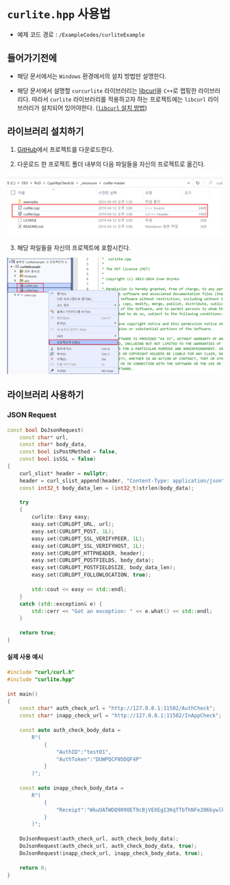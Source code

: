# `curlite.hpp` 사용법

- 예제 코드 경로 : `/ExampleCodes/curliteExample`

## 들어가기전에

- 해당 문서에서는 `Windows` 환경에서의 설치 방법만 설명한다.

- 해당 문서에서 설명할 `curcurlite` 라이브러리는 [libcurl](https://github.com/curl/curl)을 `C++`로 랩핑한 라이브러리다. 따라서 `curlite` 라이브러리를 적용하고자 하는 프로젝트에는 `libcurl` 라이브러리가 설치되어 있어야한다. ([`libcurl` 설치 방법](~/Manuals/libcurl.md))

## 라이브러리 설치하기

1. [GitHub](https://github.com/grynko/curlite)에서 프로젝트를 다운로드한다.

2. 다운로드 한 프로젝트 폴더 내부의 다음 파일들을 자신의 프로젝트로 옮긴다.

![install_02_01](../Images/curlite/install_02.png)

3. 해당 파일들을 자신의 프로젝트에 포함시킨다.

![install_03](../Images/curlite/install_03.png)

## 라이브러리 사용하기

### JSON Request
```cpp
const bool DoJsonRequest(
	const char* url, 
	const char* body_data, 
	const bool isPostMethod = false,
	const bool isSSL = false)
{
	curl_slist* header = nullptr;
	header = curl_slist_append(header, "Content-Type: application/json");
	const int32_t body_data_len = (int32_t)strlen(body_data);

	try
	{
		curlite::Easy easy;
		easy.set(CURLOPT_URL, url);
		easy.set(CURLOPT_POST, 1L);
		easy.set(CURLOPT_SSL_VERIFYPEER, 1L);
		easy.set(CURLOPT_SSL_VERIFYHOST, 1L);
		easy.set(CURLOPT_HTTPHEADER, header);
		easy.set(CURLOPT_POSTFIELDS, body_data);
		easy.set(CURLOPT_POSTFIELDSIZE, body_data_len);
		easy.set(CURLOPT_FOLLOWLOCATION, true);

		std::cout << easy << std::endl;
	}
	catch (std::exception& e) {
		std::cerr << "Got an exception: " << e.what() << std::endl;
	}

	return true;
}
```

#### 실제 사용 예시
```cpp
#include "curl/curl.h"
#include "curlite.hpp"

int main()
{
	const char* auth_check_url = "http://127.0.0.1:11502/AuthCheck";
	const char* inapp_check_url = "http://127.0.0.1:11502/InAppCheck";

	const auto auth_check_body_data =
		R"(
			{
				"AuthID":"test01",
				"AuthToken":"DUWPQCFN5DQF4P"
			}
		)";

	const auto inapp_check_body_data =
		R"(
			{
				"Receipt":"WkuOATWDQ909OET9cBjVEXEgI3KqTTbThNFe206bywlkSBiUD1hgrCltj3g1a84d"
			}
		)";

	DoJsonRequest(auth_check_url, auth_check_body_data);
	DoJsonRequest(auth_check_url, auth_check_body_data, true);
	DoJsonRequest(inapp_check_url, inapp_check_body_data, true);

	return 0;
}
```
